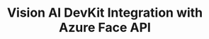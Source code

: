 ---
title: "Vision AI DevKit Integration with Azure Face API"
permalink: /docs/projects/faceapi/
redirect_to:
  - https://azure.github.io/Vision-AI-DevKit-Pages/docs/community_project05
excerpt: "Use the Vision AI DevKit to capture images from the live stream and store information detected by Azure Face API service."
header:
  overlay_image: /assets/images/node-graphic.png
  overlay_full: true
  teaser: /assets/images/faceapi.png
difficulty: EASY
last_modified_at: 2019-09-17
---